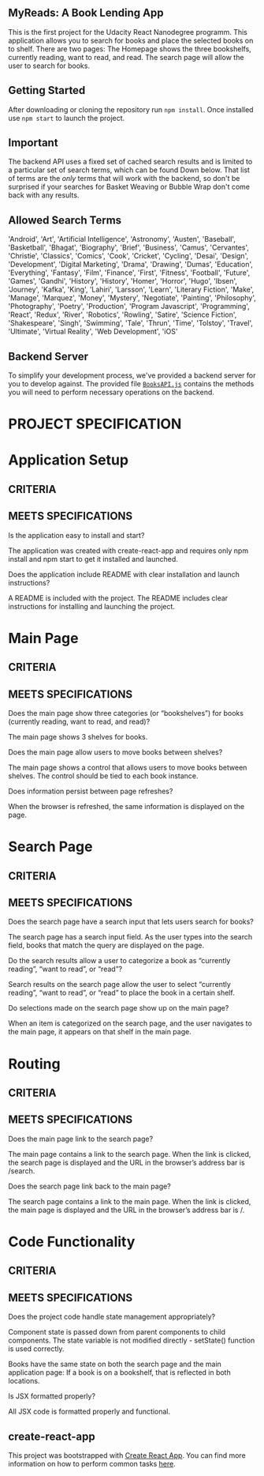## MyReads: A Book Lending App

This is the first project for the Udacity React Nanodegree programm.
This application allows you to search for books and place the selected books on to shelf. There are two pages: The Homepage shows the three bookshelfs, currently reading, want to read, and read. The search page will allow the user to search for books. 

## Getting Started

After downloading or cloning the repository  run `npm install`. 
Once installed use `npm start` to launch the project.


## Important
The backend API uses a fixed set of cached search results and is limited to a particular set of search terms, which can be found Down below. That list of terms are the _only_ terms that will work with the backend, so don't be surprised if your searches for Basket Weaving or Bubble Wrap don't come back with any results. 

## Allowed Search Terms

'Android', 'Art', 'Artificial Intelligence', 'Astronomy', 'Austen', 'Baseball', 'Basketball', 'Bhagat', 'Biography', 'Brief', 'Business', 'Camus', 'Cervantes', 'Christie', 'Classics', 'Comics', 'Cook', 'Cricket', 'Cycling', 'Desai', 'Design', 'Development', 'Digital Marketing', 'Drama', 'Drawing', 'Dumas', 'Education', 'Everything', 'Fantasy', 'Film', 'Finance', 'First', 'Fitness', 'Football', 'Future', 'Games', 'Gandhi', 'History', 'History', 'Homer', 'Horror', 'Hugo', 'Ibsen', 'Journey', 'Kafka', 'King', 'Lahiri', 'Larsson', 'Learn', 'Literary Fiction', 'Make', 'Manage', 'Marquez', 'Money', 'Mystery', 'Negotiate', 'Painting', 'Philosophy', 'Photography', 'Poetry', 'Production', 'Program Javascript', 'Programming', 'React', 'Redux', 'River', 'Robotics', 'Rowling', 'Satire', 'Science Fiction', 'Shakespeare', 'Singh', 'Swimming', 'Tale', 'Thrun', 'Time', 'Tolstoy', 'Travel', 'Ultimate', 'Virtual Reality', 'Web Development', 'iOS'


## Backend Server

To simplify your development process, we've provided a backend server for you to develop against. The provided file [`BooksAPI.js`](src/BooksAPI.js) contains the methods you will need to perform necessary operations on the backend.

# PROJECT SPECIFICATION

# Application Setup

## CRITERIA
## MEETS SPECIFICATIONS

Is the application easy to install and start?

The application was created with create-react-app and requires only npm install and npm start to get it installed and launched.

Does the application include README with clear installation and launch instructions?

A README is included with the project. The README includes clear instructions for installing and launching the project.

# Main Page

## CRITERIA
## MEETS SPECIFICATIONS

Does the main page show three categories (or “bookshelves”) for books (currently reading, want to read, and read)?

The main page shows 3 shelves for books.

Does the main page allow users to move books between shelves?

The main page shows a control that allows users to move books between shelves. The control should be tied to each book instance.

Does information persist between page refreshes?

When the browser is refreshed, the same information is displayed on the page.

# Search Page

## CRITERIA
## MEETS SPECIFICATIONS

Does the search page have a search input that lets users search for books?

The search page has a search input field. As the user types into the search field, books that match the query are displayed on the page.

Do the search results allow a user to categorize a book as “currently reading”, “want to read”, or “read”?

Search results on the search page allow the user to select “currently reading”, “want to read”, or “read” to place the book in a certain shelf.

Do selections made on the search page show up on the main page?

When an item is categorized on the search page, and the user navigates to the main page, it appears on that shelf in the main page.

# Routing

## CRITERIA
## MEETS SPECIFICATIONS

Does the main page link to the search page?

The main page contains a link to the search page. When the link is clicked, the search page is displayed and the URL in the browser’s address bar is /search.

Does the search page link back to the main page?

The search page contains a link to the main page. When the link is clicked, the main page is displayed and the URL in the browser’s address bar is /.

# Code Functionality

## CRITERIA
## MEETS SPECIFICATIONS

Does the project code handle state management appropriately?

Component state is passed down from parent components to child components. The state variable is not modified directly - setState() function is used correctly.

Books have the same state on both the search page and the main application page: If a book is on a bookshelf, that is reflected in both locations.

Is JSX formatted properly?

All JSX code is formatted properly and functional.








## create-react-app

This project was bootstrapped with [Create React App](https://github.com/facebookincubator/create-react-app). You can find more information on how to perform common tasks [here](https://github.com/facebookincubator/create-react-app/blob/master/packages/react-scripts/template/README.md).


